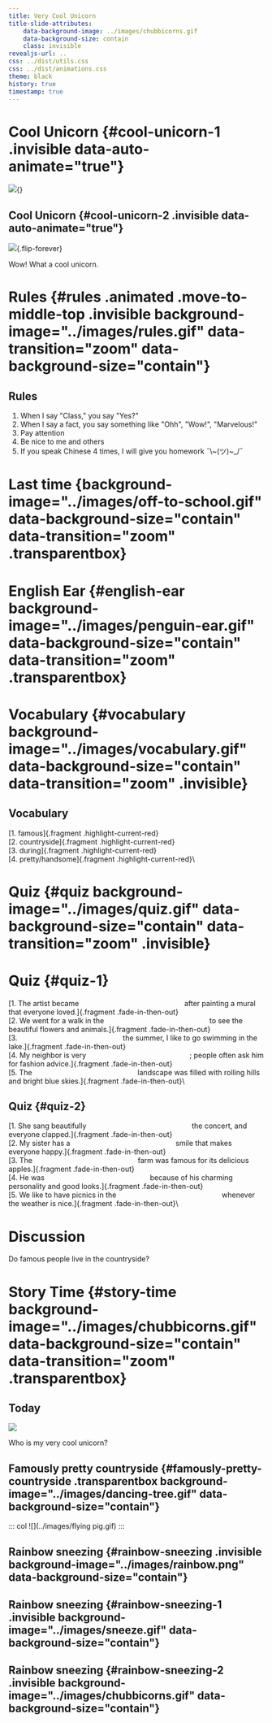 ```yaml
---
title: Very Cool Unicorn
title-slide-attributes: 
    data-background-image: ../images/chubbicorns.gif
    data-background-size: contain
    class: invisible
revealjs-url: ..
css: ../dist/utils.css
css: ../dist/animations.css
theme: black
history: true
timestamp: true
---
```


# Cool Unicorn {#cool-unicorn-1 .invisible data-auto-animate="true"}
![](../images/chubbicorns.gif){}

<!-- <img data-animated-move-to-left="1200px" data-animated-iterations="20" data-animated-fill="auto" class="animated move-to figure" src="../images/chubbicorns.gif"/> -->


## Cool Unicorn {#cool-unicorn-2 .invisible data-auto-animate="true"}

![](../images/chubbicorns.gif){.flip-forever}

Wow! What a cool unicorn.

# Rules {#rules .animated .move-to-middle-top .invisible background-image="../images/rules.gif"  data-transition="zoom" data-background-size="contain"}

## Rules

1.  When I say \"Class,\" you say \"Yes?\"
2.  When I say a fact, you say something like \"Ohh\", \"Wow!\", \"Marvelous!\"
3.  Pay attention
4.  Be nice to me and others
5.  If you speak Chinese 4 times, I will give you homework ¯\\~(ツ)~\_/¯

# Last time {background-image="../images/off-to-school.gif" data-background-size="contain" data-transition="zoom" .transparentbox}

# English Ear {#english-ear background-image="../images/penguin-ear.gif" data-background-size="contain" data-transition="zoom" .transparentbox}

# Vocabulary {#vocabulary background-image="../images/vocabulary.gif" data-background-size="contain" data-transition="zoom" .invisible}

## Vocabulary 

[1. famous]{.fragment .highlight-current-red}\
[2. countryside]{.fragment .highlight-current-red}\
[3. during]{.fragment .highlight-current-red}\
[4. pretty/handsome]{.fragment .highlight-current-red}\


# Quiz {#quiz background-image="../images/quiz.gif" data-background-size="contain" data-transition="zoom" .invisible}

# Quiz {#quiz-1}

[1.  The artist became <span style="display:inline-block; width:200px; border-top:1px solid #FFF; margin: 0;"></span> after painting a mural that everyone loved.]{.fragment .fade-in-then-out}\
[2.  We went for a walk in the <span style="display:inline-block; width:200px; border-top:1px solid #FFF; margin: 0;"></span> to see the beautiful flowers and animals.]{.fragment .fade-in-then-out}\
[3.  <span style="display:inline-block; width:200px; border-top:1px solid #FFF; margin: 0;"></span> the summer, I like to go swimming in the lake.]{.fragment .fade-in-then-out}\
[4.  My neighbor is very <span style="display:inline-block; width:200px; border-top:1px solid #FFF; margin: 0;"></span>; people often ask him for fashion advice.]{.fragment .fade-in-then-out}\
[5.  The <span style="display:inline-block; width:200px; border-top:1px solid #FFF; margin: 0;"></span> landscape was filled with rolling hills and bright blue skies.]{.fragment .fade-in-then-out}\

## Quiz {#quiz-2}

[1.  She sang beautifully <span style="display:inline-block; width:200px; border-top:1px solid #FFF; margin: 0;"></span> the concert, and everyone clapped.]{.fragment .fade-in-then-out}\
[2.  My sister has a <span style="display:inline-block; width:200px; border-top:1px solid #FFF; margin: 0;"></span> smile that makes everyone happy.]{.fragment .fade-in-then-out}\
[3.  The <span style="display:inline-block; width:200px; border-top:1px solid #FFF; margin: 0;"></span> farm was famous for its delicious apples.]{.fragment .fade-in-then-out}\
[4.  He was <span style="display:inline-block; width:200px; border-top:1px solid #FFF; margin: 0;"></span> because of his charming personality and good looks.]{.fragment .fade-in-then-out}\
[5.  We like to have picnics in the <span style="display:inline-block; width:200px; border-top:1px solid #FFF; margin: 0;"></span> whenever the weather is nice.]{.fragment .fade-in-then-out}\

# Discussion

Do famous people live in the countryside?

# Story Time {#story-time background-image="../images/chubbicorns.gif" data-background-size="contain" data-transition="zoom" .transparentbox}

## Today

![](../images/chubbicorns.gif)

<p class="fragment grow">Who is my very cool unicorn?</p>


## Famously pretty countryside {#famously-pretty-countryside .transparentbox background-image="../images/dancing-tree.gif" data-background-size="contain"}

::: col
![](../images/flying pig.gif)
:::

## Rainbow sneezing {#rainbow-sneezing .invisible background-image="../images/rainbow.png" data-background-size="contain"}

## Rainbow sneezing {#rainbow-sneezing-1 .invisible background-image="../images/sneeze.gif" data-background-size="contain"}

## Rainbow sneezing {#rainbow-sneezing-2 .invisible background-image="../images/chubbicorns.gif" data-background-size="contain"}

